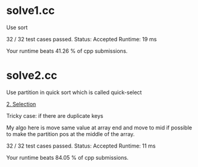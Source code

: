 # solve1.cc

Use sort

32 / 32 test cases passed.
Status: Accepted
Runtime: 19 ms

Your runtime beats 41.26 % of cpp submissions.

# solve2.cc

Use partition in quick sort which is called quick-select

[2. Selection](https://www.youtube.com/watch?v=CgVYfSyct_M&list=PLRdD1c6QbAqJn0606RlOR6T3yUqFWKwmX&index=31)

Tricky case: if there are duplicate keys

My algo here is move same value at array end and move to mid if possible to make the partition pos at the middle of the array.

32 / 32 test cases passed.
Status: Accepted
Runtime: 11 ms

Your runtime beats 84.05 % of cpp submissions.


